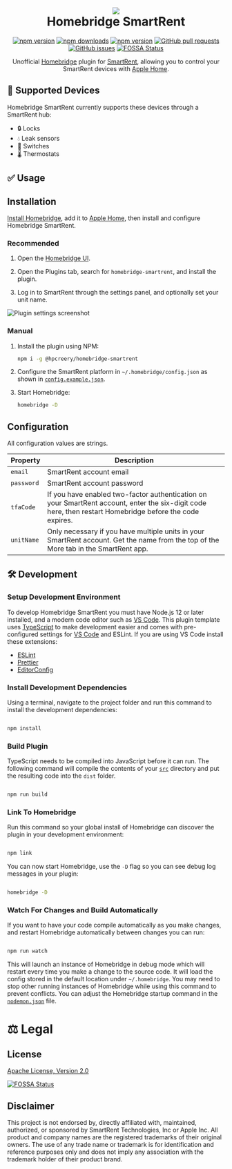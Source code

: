 <span align="center">

<h1>
  <a href="https://github.com/hpcreery/homebridge-smartrent">
    <img align="center" src="homebridge-ui/public/banner.png" />
  </a>
  <br />
  Homebridge SmartRent
</h1>

[![npm version](https://badgen.net/npm/v/@hpcreery/homebridge-smartrent?color=purple&icon=npm&label)](https://www.npmjs.com/package/@hpcreery/homebridge-smartrent)
[![npm downloads](https://badgen.net/github/last-commit/hpcreery/homebridge-smartrent?color=cyan&icon=github)](https://github.com/hpcreery/homebridge-smartrent)
[![npm version](https://badgen.net/github/stars/hpcreery/homebridge-smartrent?color=cyan&icon=github)](https://github.com/hpcreery/homebridge-smartrent)
[![GitHub pull requests](https://img.shields.io/github/issues-pr/hpcreery/homebridge-smartrent.svg)](https://github.com/hpcreery/homebridge-smartrent/pulls)
[![GitHub issues](https://img.shields.io/github/issues/hpcreery/homebridge-smartrent.svg)](https://github.com/hpcreery/homebridge-smartrent/issues)
[![FOSSA Status](https://app.fossa.com/api/projects/git%2Bgithub.com%2Fbhavishyachandra%2Fhomebridge-smartrent.svg?type=shield)](https://app.fossa.com/projects/git%2Bgithub.com%2Fbhavishyachandra%2Fhomebridge-smartrent?ref=badge_shield)

Unofficial [Homebridge](https://homebridge.io) plugin for [SmartRent](https://smartrent.com), allowing you to control your SmartRent devices with [Apple Home](https://www.apple.com/ios/home/).

</span>

## 🔄 Supported Devices

Homebridge SmartRent currently supports these devices through a SmartRent hub:

- 🔒 Locks
- 💧 Leak sensors
- 🔌 Switches
- 🌡 Thermostats

## ✅ Usage

## Installation

[Install Homebridge](https://github.com/homebridge/homebridge/wiki), add it to [Apple Home](https://github.com/homebridge/homebridge/blob/master/README.md#adding-homebridge-to-ios), then install and configure Homebridge SmartRent.

### Recommended

1. Open the [Homebridge UI](https://github.com/homebridge/homebridge/wiki/Install-Homebridge-on-macOS#complete-login-to-the-homebridge-ui).

2. Open the Plugins tab, search for `homebridge-smartrent`, and install the plugin.

3. Log in to SmartRent through the settings panel, and optionally set your unit name.

![Plugin settings screenshot](screenshot.png)

### Manual

1. Install the plugin using NPM:

   ```sh
   npm i -g @hpcreery/homebridge-smartrent
   ```

2. Configure the SmartRent platform in `~/.homebridge/config.json` as shown in [`config.example.json`](./config.example.json).

3. Start Homebridge:

   ```sh
   homebridge -D
   ```

## Configuration

All configuration values are strings.

| Property   | Description                                                                                                                                              |
| ---------- | -------------------------------------------------------------------------------------------------------------------------------------------------------- |
| `email`    | SmartRent account email                                                                                                                                  |
| `password` | SmartRent account password                                                                                                                               |
| `tfaCode`  | If you have enabled two-factor authentication on your SmartRent account, enter the six-digit code here, then restart Homebridge before the code expires. |
| `unitName` | Only necessary if you have multiple units in your SmartRent account. Get the name from the top of the More tab in the SmartRent app.                     |

## 🛠 Development

### Setup Development Environment

To develop Homebridge SmartRent you must have Node.js 12 or later installed, and a modern code editor such as [VS Code](https://code.visualstudio.com/). This plugin template uses [TypeScript](https://www.typescriptlang.org/) to make development easier and comes with pre-configured settings for [VS Code](https://code.visualstudio.com/) and ESLint. If you are using VS Code install these extensions:

- [ESLint](https://marketplace.visualstudio.com/items?itemName=dbaeumer.vscode-eslint)
- [Prettier](https://marketplace.visualstudio.com/items?itemName=esbenp.prettier-vscode)
- [EditorConfig](https://marketplace.visualstudio.com/items?itemName=EditorConfig.EditorConfig)

### Install Development Dependencies

Using a terminal, navigate to the project folder and run this command to install the development dependencies:

```sh

npm install

```

### Build Plugin

TypeScript needs to be compiled into JavaScript before it can run. The following command will compile the contents of your [`src`](./src) directory and put the resulting code into the `dist` folder.

```sh

npm run build

```

### Link To Homebridge

Run this command so your global install of Homebridge can discover the plugin in your development environment:

```sh

npm link

```

You can now start Homebridge, use the `-D` flag so you can see debug log messages in your plugin:

```sh

homebridge -D

```

### Watch For Changes and Build Automatically

If you want to have your code compile automatically as you make changes, and restart Homebridge automatically between changes you can run:

```sh

npm run watch

```

This will launch an instance of Homebridge in debug mode which will restart every time you make a change to the source code. It will load the config stored in the default location under `~/.homebridge`. You may need to stop other running instances of Homebridge while using this command to prevent conflicts. You can adjust the Homebridge startup command in the [`nodemon.json`](./nodemon.json) file.

# ⚖️ Legal

## License

[Apache License, Version 2.0](https://www.apache.org/licenses/LICENSE-2.0)


[![FOSSA Status](https://app.fossa.com/api/projects/git%2Bgithub.com%2Fbhavishyachandra%2Fhomebridge-smartrent.svg?type=large)](https://app.fossa.com/projects/git%2Bgithub.com%2Fbhavishyachandra%2Fhomebridge-smartrent?ref=badge_large)

## Disclaimer

This project is not endorsed by, directly affiliated with, maintained, authorized, or sponsored by SmartRent Technologies, Inc or Apple Inc. All product and company names are the registered trademarks of their original owners. The use of any trade name or trademark is for identification and reference purposes only and does not imply any association with the trademark holder of their product brand.